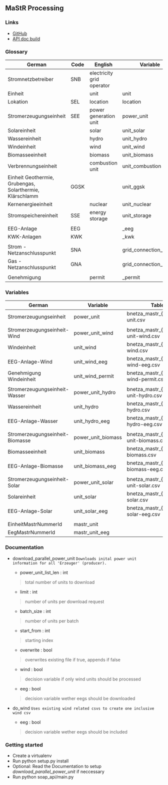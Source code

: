 ## MaStR Processing

### Links

* [GitHub](https://github.com/OpenEnergyPlatform/data-preprocessing/issues/13)
* [API doc build](https://www.marktstammdatenregister.de/MaStRHilfe/files/webdienst/2019-01_31%20Funktionen%20MaStR%20Webdienste%20V1.2.html)

### Glossary

| German  | Code | English  | Variable  |
|---|---|---|---|
| Stromnetzbetreiber | SNB  | electricity grid operator  |   |
| Einheit |   | unit  | unit  |
| Lokation | SEL  | location  | location  |
| Stromerzeugungseinheit  | SEE  | power generation unit  | power_unit  |
| Solareinheit  |   | solar  | unit_solar  |
| Wassereinheit  |   | hydro  | unit_hydro  |
| Windeinheit  |   | wind  | unit_wind  |
| Biomasseeinheit  |   | biomass  | unit_biomass  |
| Verbrennungseinheit  |   | combustion unit  | unit_combustion  |
| Einheit Geothermie, Grubengas, Solarthermie, Klärschlamm  | GGSK  |   | unit_ggsk  |
| Kernenergieeinheit  |   | nuclear  | unit_nuclear  |
| Stromspeichereinheit  | SSE  | energy storage  | unit_storage  |
|   |   |   |   |
| EEG-Anlage  | EEG  |   | _eeg  |
| KWK-Anlagen  | KWK  |   | _kwk  |
|   |   |   |   |
| Strom - Netzanschlusspunkt  | SNA  |   | grid_connection_power  |
| Gas - Netzanschlusspunkt  | GNA  |   | grid_connection_gas  |
|   |   |   |   |
| Genehmigung |   | permit | _permit |

### Variables

| German | Variable | Table |
|---|---|---|
| Stromerzeugungseinheit  | power_unit  | bnetza_mastr_{v}_power-unit.csv |
|   |   |  |
| Stromerzeugungseinheit-Wind | power_unit_wind  | bnetza_mastr_{v}_power-unit-wind.csv |
| Windeinheit | unit_wind | bnetza_mastr_{v}_unit-wind.csv |
| EEG-Anlage-Wind | unit_wind_eeg  | bnetza_mastr_{v}_unit-wind-eeg.csv |
| Genehmigung Windeinheit | unit_wind_permit | bnetza_mastr_{v}_unit-wind-permit.csv |
|   |   |  |
| Stromerzeugungseinheit-Wasser | power_unit_hydro | bnetza_mastr_{v}_power-unit-hydro.csv |
| Wassereinheit | unit_hydro | bnetza_mastr_{v}_unit-hydro.csv |
| EEG-Anlage-Wasser | unit_hydro_eeg  | bnetza_mastr_{v}_unit-hydro-eeg.csv |
|   |   |  |
| Stromerzeugungseinheit-Biomasse | power_unit_biomass | bnetza_mastr_{v}_power-unit-biomass.csv |
| Biomasseeinheit | unit_biomass | bnetza_mastr_{v}_unit-biomass.csv |
| EEG-Anlage-Biomasse | unit_biomass_eeg  | bnetza_mastr_{v}_unit-biomass-eeg.csv |
|   |   |  |
| Stromerzeugungseinheit-Solar | power_unit_solar | bnetza_mastr_{v}_power-unit-solar.csv |
| Solareinheit | unit_solar | bnetza_mastr_{v}_unit-solar.csv |
| EEG-Anlage-Solar | unit_solar_eeg  | bnetza_mastr_{v}_unit-solar-eeg.csv |
|   |   |  |
| EinheitMastrNummerId  | mastr_unit  |  |
| EegMastrNummerId  | mastr_unit_eeg  |  |


### Documentation

- download_parallel_power_unit
 ``` Downloads inital power unit information for all 'Erzeuger' (producer). ```
	* power_unit_list_len : int
	> total number of units to download
	* limit : int 
	> number of units per download request
	* batch_size : int 
	> number of units per batch 
	* start_from : int 
	> starting index
	* overwrite : bool
	> overwrites existing file if true, appends if false
	* wind : bool
	> decision variable if only wind units should be processed
	* eeg : bool
	> decision variable wether eegs should be downloaded

- do_wind
``` Uses existing wind related csvs to create one inclusive wind csv ```
	* eeg : bool
	> decision variable wether eegs should be included

### Getting started

- Create a virtualenv
- Run python setup.py install
- Optional: Read the Documentation to setup _download_parallel_power_unit_ if neccessary 
- Run python soap_api/main.py 